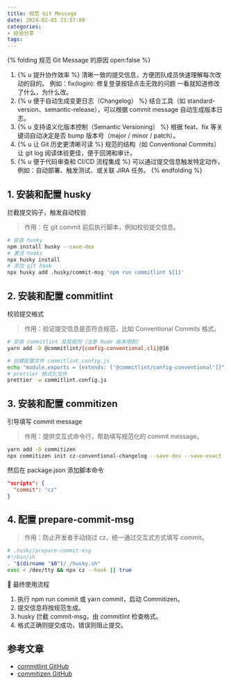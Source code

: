 ```yaml
---
title: 规范 Git Message
date: 2024-02-01 23:57:09
categories:
- 经验分享
tags:
---
```

{% folding 规范 Git Message 的原因 open:false %}

1. {% u 提升协作效率 %}
清晰一致的提交信息，方便团队成员快速理解每次改动的目的。
例如：fix(login): 修复登录按钮点击无效的问题
一看就知道修改了什么，为什么改。
2. {% u 便于自动生成变更日志（Changelog） %}
结合工具（如 standard-version、semantic-release），可以根据 commit message 自动生成版本日志。
3. {% u 支持语义化版本控制（Semantic Versioning） %}
根据 feat、fix 等关键词自动决定是否 bump 版本号（major / minor / patch）。
4. {% u 让 Git 历史更清晰可读 %}
规范的结构（如 Conventional Commits）让 git log 阅读体验更佳，便于回溯和审计。
5. {% u 便于代码审查和 CI/CD 流程集成 %}
可以通过提交信息触发特定动作，例如：自动部署、触发测试、或关联 JIRA 任务。
{% endfolding %}

## 1. 安装和配置 husky

拦截提交钩子，触发自动校验
>
> 作用：在 git commit 前后执行脚本，例如校验提交信息。

```bash
# 安装 husky
npm install husky --save-dev
# 激活 hooks
npx husky install
# 添加 git hook
npx husky add .husky/commit-msg 'npm run commitlint ${1}'
```

## 2. 安装和配置 commitlint

校验提交格式
>
> 作用：验证提交信息是否符合规范，比如 Conventional Commits 格式。

```bash
# 安装 commitlint 及其规则（注意 Node 版本限制）
yarn add -D @commitlint/{config-conventional,cli}@16

# 创建配置文件 commitlint.config.js
echo "module.exports = {extends: ['@commitlint/config-conventional']}" > commitlint.config.js
# prettier 格式化文件
prettier -w commitlint.config.js
```

## 3. 安装和配置 commitizen

引导填写 commit message
>
> 作用：提供交互式命令行，帮助填写规范化的 commit message。

```bash
yarn add -D commitizen
npx commitizen init cz-conventional-changelog --save-dev --save-exact
```

然后在 package.json 添加脚本命令

```json
"scripts": {
  "commit": "cz"
}
```

## 4. 配置 prepare-commit-msg
>
> 作用：防止开发者手动绕过 cz，统一通过交互式方式填写 commit。

```bash
# .husky/prepare-commit-msg
#!/bin/sh
. "$(dirname "$0")/_/husky.sh"
exec < /dev/tty && npx cz --hook || true
```

🚀 最终使用流程

 1. 执行 npm run commit 或 yarn commit，启动 Commitizen。
 2. 提交信息将按规范生成。
 3. husky 拦截 commit-msg，由 commitlint 检查格式。
 4. 格式正确则提交成功，错误则阻止提交。

## 参考文章

- [commitlint GitHub](https://github.com/conventional-changelog/commitlint#config)
- [commitizen GitHub](https://github.com/commitizen/cz-cli)
